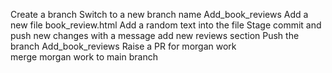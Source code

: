 Create a branch
Switch to a new branch name Add_book_reviews
Add a new file book_review.html
Add a random text into the file 
Stage commit and push new changes with a message add new reviews section
Push the branch Add_book_reviews
Raise a PR for morgan work     
merge morgan work to main branch
